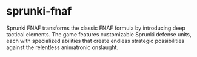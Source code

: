 # sprunki-fnaf
Sprunki FNAF transforms the classic FNAF formula by introducing deep tactical elements. The game features customizable Sprunki defense units, each with specialized abilities that create endless strategic possibilities against the relentless animatronic onslaught.
